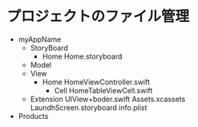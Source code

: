 # プロジェクトのファイル管理

- myAppName
   - StoryBoard
     - Home
       Home.storyboard
   - Model
   - View
     - Home
       HomeViewController.swift
       - Cell
         HomeTableViewCell.swift
   - Extension
     UIView+boder.swift
   Assets.xcassets
   LaundhScreen.storyboard
   info.plist
- Products
  

